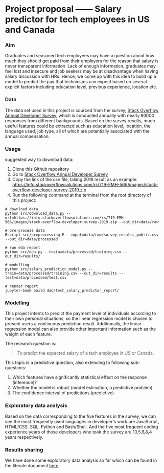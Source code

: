 # Project proposal —— Salary predictor for tech employees in US and Canada

### Aim

Graduates and seasoned tech employees may have a question about how much they should get paid from their employers for the reason that salary is never transparent information. Lack of enough information, graduates may feel lost and insecure and job seekers may be at disadvantage when having salary discussion with HRs. Hence, we come up with this idea to build up a model to predict the  pay that technicians can expect based on several explicit factors including education level, previous experience, location etc.

### Data

The data set used in this project is sourced from the survey, [Stack Overflow Annual Developer Survey](https://insights.stackoverflow.com/survey), which is conducted annually with nearly 80000 responses from different backgrounds. Based on the survey results, much useful features could be extracted such as education level, location, the language used, job type, all of which are potentially associated with the annual compensation.

### Usage

suggested way to download data:

1. Clone this Github repository
2. Go to [Stack Overflow Annual Developer Survey](https://insights.stackoverflow.com/survey)
3. Copy the link of the csv file, taking 2019 result as an example:
   https://info.stackoverflowsolutions.com/rs/719-EMH-566/images/stack-overflow-developer-survey-2019.zip
4. Run the following command at the terminal from the root directory of this project:
```
# download data
python src/download_data.py --url=https://info.stackoverflowsolutions.com/rs/719-EMH-566/images/stack-overflow-developer-survey-2019.zip --out_dir=data/raw

# pre-process data
Rscript src/preprocessing.R --input=data/raw/survey_results_public.csv --out_dir=data/processed

# run eda report
python src/eda.py --train=data/processed/training.csv --out_dir=results/

# modelling
python src/salary_prediction_model.py --train=data/processed/training.csv --out_dir=results --test=data/processed/test.csv

# render report
jupyter-book build doc/tech_salary_predictor_report/
```

### Modelling

This project intents to predict the payment level of individuals according to their own personal situations, so the linear regression model is chosen to present users a continuous prediction result. Additionally, the linear regression model can also provide other important information such as the weight of each feature.

The research question is:
> To predict the expected salary of a tech employee in US or Canada.

This topic is a predictive question, also extending to following sub-questions:
1. Which features have significantly statistical effect on the response (inference)?
2. Whether the model is robust (model estimation, a predictive problem)
3. The confidence interval of predictions (predictive)

### Exploratory data analysis

Based on the data corresponding to the five features in the survey, we can see the most frequently used languages in developer's work are JavaScript, HTML/CSS, SQL, Python and Bash/Shell. And the five most frequent coding experience years of those developers who took the survey are 10,5,6,8,4 years respectively.  

### Results sharing
We have done some exploratory data analysis so far which can be found in the literate document [here](https://github.com/UBC-MDS/tech_salary_predictor_canada_us/blob/main/src/EDA.ipynb).
